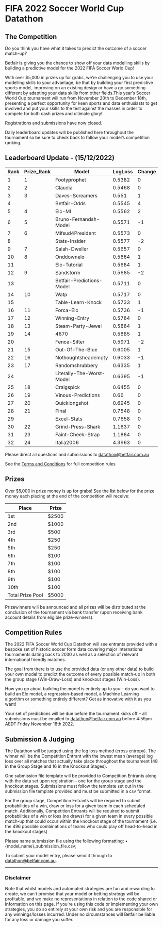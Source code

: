 # FIFA 2022 Soccer World Cup Datathon

## The Competition

Do you think you have what it takes to predict the outcome of a soccer match-up?

Betfair is giving you the chance to show off your data modelling skills by building a predictive model for the 2022 FIFA Soccer World Cup!

With over $5,000 in prizes up for grabs, we’re challenging you to use your modelling skills to your advantage, be that by building your first predictive sports model, improving on an existing design or have a go something different by adapting your data skills from other fields.This year’s Soccer World Cup tournament will run from November 20th to December 18th, presenting a perfect opportunity for keen sports and data enthusiasts to get involved and put your skills to the test against the masses in order to compete for both cash prizes and ultimate glory!

Registrations and submissions have now closed. 

Daily leaderboard updates will be published here throughout the tournament so be sure to check back to follow your model’s competition ranking.

## Leaderboard Update - (15/12/2022)

| Rank | Prize_Rank | Model | LogLoss | Change
---|---|---|---|---
1 | 1 | Footyprophet | 0.5382 | 0
2 | 2 | Claudia | 0.5468 | 0
3 | 3 | Daves-Screamers | 0.551 | 1
4 |  | Betfair-Odds | 0.5545 | 4
5 | 4 | Elo-Ml | 0.5562 | 2
6 | 5 | Bruno-Fernandsh-Model | 0.5571 | -1
7 | 6 | Mifsud4President | 0.5573 | 0
8 |  | Stats-Insider | 0.5577 | -2
9 | 7 | Salah-Dweller | 0.5657 | 0
10 | 8 | Onddownelo | 0.5664 | 1
11 |  | Elo-Tutorial | 0.5684 | 1
12 | 9 | Sandstorm | 0.5685 | -2
13 |  | Betfair-Predictions-Model | 0.5711 | 0
14 | 10 | Watp | 0.5717 | 0
15 |  | Table-Learn-Knock | 0.5733 | 1
16 | 11 | Forca-Elo | 0.5736 | -1
17 | 12 | Winning-Entry | 0.5764 | 0
18 | 13 | Steam-Party-Jewel | 0.5864 | 1
19 | 14 | 4670 | 0.5885 | 1
20 |  | Fence-Sitter | 0.5971 | -2
21 | 15 | Out-Of-The-Blue | 0.6005 | 1
22 | 16 | Nothoughtsheadempty | 0.6033 | -1
23 | 17 | Randomshrubbery | 0.6335 | 1
24 |  | Literally-The-Worst-Model | 0.6395 | -1
25 | 18 | Craigspick | 0.6455 | 0
26 | 19 | Vinous-Predictions | 0.66 | 0
27 | 20 | Quicklongshot | 0.6945 | 0
28 | 21 | Final | 0.7548 | 0
29 |  | Excel-Stats | 0.7658 | 0
30 | 22 | Grind-Press-Shark | 1.1637 | 0
31 | 23 | Faint-Cheek-Strap | 1.1884 | 0
32 | 24 | Italia2006 | 4.3963 | 0


Please direct all questions and submissions to [datathon@betfair.com.au](mailto:datathon@betfair.com.au)

See the [Terms and Conditions](/modelling/assets/Betfair_TCs_2022_Datathon.pdf) for full competition rules


## Prizes

Over $5,000 in prize money is up for grabs!
See the list below for the prize money each placing at the end of the competition will receive:

| Place | Prize
---|---
1st | $2500
2nd | $1000
3rd | $500
4th | $250
5th | $250
6th | $100
7th | $100
8th | $100
9th | $100
10th | $100
Total Prize Pool | $5000

Prizewinners will be announced and all prizes will be distributed at the conclusion of the tournament via bank transfer (upon receiving bank account details from eligible prize-winners).

## Competition Rules

The 2022 FIFA Soccer World Cup Datathon will see entrants provided with a bespoke set of historic soccer form data covering major international tournaments dating back to 2000 as well as a selection of relevant international friendly matches.

The goal from there is to use the provided data (or any other data) to build your own model to predict the outcome of every possible match-up in both the group stage (Win-Draw-Loss) and knockout stages (Win-Loss).

How you go about building the model is entirely up to you – do you want to build an Elo model, a regression-based model, a Machine Learning algorithm or something entirely different? Get as innovative with it as you want!

Your set of predictions will be due before the tournament kicks off – all submissions must be emailed to [datathon@betfair.com.au](mailto:datathon@betfair.com.au) before 4:59pm AEDT Friday November 18th 2022.

## Submission & Judging

The Datathon will be judged using the log loss method (cross entropy). The winner will be the Competition Entrant with the lowest mean (average) log loss over all matches that actually take place throughout the tournament (48 in the Group Stage and 16 in the Knockout Stages).

One submission file template will be provided to Competition Entrants along with the data set upon registration – one for the group stage and the knockout stages. Submissions must follow the template set out in the submission file template provided and must be submitted in a csv format.

For the group stage, Competition Entrants will be required to submit probabilities of a win, draw or loss for a given team in each scheduled match.
Additionally, Competition Entrants will be required to submit probabilities of a win or loss (no draws) for a given team in every possible match-up that could occur within the knockout stage of the tournament (i.e. the 496 possible combinations of teams who could play off head-to-head in the knockout stages)

Please name submission file using the following formatting:
•	{model_name}_submission_file.csv; 

To submit your model entry, please send it through to [datathon@betfair.com.au](mailto:datathon@betfair.com.au).

--- 
### Disclaimer

Note that whilst models and automated strategies are fun and rewarding to create, we can't promise that your model or betting strategy will be profitable, and we make no representations in relation to the code shared or information on this page. If you're using this code or implementing your own strategies, you do so entirely at your own risk and you are responsible for any winnings/losses incurred. Under no circumstances will Betfair be liable for any loss or damage you suffer.